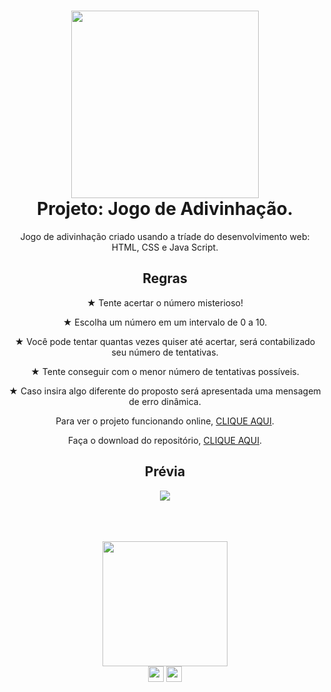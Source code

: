 <div align="center">
<h1>
<img height="300vh" src="https://github.com/leticiapalaro/-_html-css-javascript_-jogo-de-adivinhacao/blob/main/imagens/van-mist%C3%A9rios.png?raw=true">
<br>Projeto: Jogo de Adivinhação.</h1>

Jogo de adivinhação criado usando a tríade do desenvolvimento web: HTML, CSS e Java Script.

<h2>Regras</h2>

★ Tente acertar o número misterioso!

★ Escolha um número em um intervalo de 0 a 10.

★ Você pode tentar quantas vezes quiser até acertar, será contabilizado seu número de tentativas. 

★ Tente conseguir com o menor número de tentativas possíveis.

★ Caso insira algo diferente do proposto será apresentada uma mensagem de erro dinâmica.

Para ver o projeto funcionando online, [CLIQUE AQUI](https://leticiapalaro.github.io/-_html-css-javascript_-jogo-de-adivinhacao/).

Faça o download do repositório, [CLIQUE AQUI](https://github.com/leticiapalaro/-_html-css-javascript_-jogo-de-adivinhacao/archive/refs/heads/main.zip).


<h2>Prévia</h2>

[<img src="https://github.com/leticiapalaro/-_html-css-javascript_-jogo-de-adivinhacao/blob/main/imagens/pr%C3%A9via.png?raw=true">](https://leticiapalaro.github.io/-_html-css-javascript_-jogo-de-adivinhacao/)

 <br><br><br><img height="200vh" src="https://github.com/leticiapalaro/leticiapalaro/blob/main/ok.gif?raw=true"><br><a href="https://www.linkedin.com/in/let%C3%ADcia-palaro-a870b0243/" target="_blank"><img height="25vh" src="https://github.com/leticiapalaro/leticiapalaro/blob/main/linkedin.png?raw=true" target="_blank"></a>
  <a href = "mailto:leticiapalaro@live.com"><img height="25vh" src="https://github.com/leticiapalaro/leticiapalaro/blob/main/contato.png?raw=true" target="_blank"></a><br>

</div>